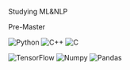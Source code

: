 Studying ML&NLP

Pre-Master

![Python](https://img.shields.io/badge/python-black?style=for-the-badge&logo=python)
![C++](https://img.shields.io/badge/c++-black?style=for-the-badge&logo=cplusplus)
![C](https://img.shields.io/badge/c-black?style=for-the-badge&logo=c)

![TensorFlow](https://img.shields.io/badge/TensorFlow-black?style=for-the-badge&logo=tensorflow)
![Numpy](https://img.shields.io/badge/Numpy-black?style=for-the-badge&logo=numpy)
![Pandas](https://img.shields.io/badge/pandas-black?style=for-the-badge&logo=pandas)
